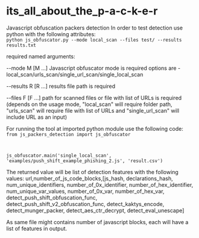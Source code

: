 # its_all_about_the_p-a-c-k-e-r
Javascript obfuscation packers detection
In order to test detection use python with the following attributes:  
```python js_obfuscator.py --mode local_scan --files test/ --results results.txt```


required named arguments:

--mode M [M ...]     Javascript obfuscator mode is required options are -
                     local_scan/urls_scan/single_url_scan/single_local_scan

--results R [R ...]  results file path is required

--files F [F ...]    path for scanned files or file with list of URLs is required (depends on the usage mode, "local_scan" will require folder path, "urls_scan" will require file with list of URLs and "single_url_scan" will include URL as an input)

For running the tool at imported python module use the following code:
<code>
from js_packers_detection import js_obfuscator

js_obfuscator.main('single_local_scan', 'examples/push_shift_example_phishing_2.js', 'result.csv')
</code>

The returned value will be list of detection features with the following values:
url,number_of_js_code_blocks,[js_hash, declarations_hash, num_unique_identifiers, number_of_0x_identifier, number_of_hex_identifier, num_unique_var_values, number_of_0x_var, number_of_hex_var, detect_push_shift_obfuscation_func, detect_push_shift_v2_obfuscation_func, detect_kaktys_encode, detect_munger_packer, detect_aes_ctr_decrypt, detect_eval_unescape]

As same file might contains number of javascript blocks, each will have a list of features in output.
